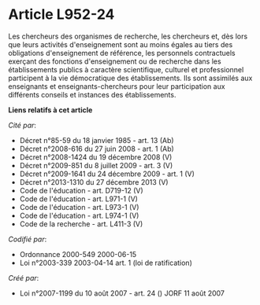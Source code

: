 # Article L952-24

Les chercheurs des organismes de recherche, les chercheurs et, dès lors que leurs activités d'enseignement sont au moins
égales au tiers des obligations d'enseignement de référence, les personnels contractuels exerçant des fonctions
d'enseignement ou de recherche dans les établissements publics à caractère scientifique, culturel et professionnel
participent à la vie démocratique des établissements. Ils sont assimilés aux enseignants et enseignants-chercheurs pour leur
participation aux différents conseils et instances des établissements.

**Liens relatifs à cet article**

_Cité par_:

  - Décret n°85-59 du 18 janvier 1985 - art. 13 (Ab)
  - Décret n°2008-616 du 27 juin 2008 - art. 1 (Ab)
  - Décret n°2008-1424 du 19 décembre 2008 (V)
  - Décret n°2009-851 du 8 juillet 2009 - art. 3 (V)
  - Décret n°2009-1641 du 24 décembre 2009 - art. 1 (V)
  - Décret n°2013-1310 du 27 décembre 2013 (V)
  - Code de l'éducation - art. D719-12 (V)
  - Code de l'éducation - art. L971-1 (V)
  - Code de l'éducation - art. L973-1 (V)
  - Code de l'éducation - art. L974-1 (V)
  - Code de la recherche - art. L411-3 (V)

_Codifié par_:

  - Ordonnance 2000-549 2000-06-15
  - Loi n°2003-339 2003-04-14 art. 1 (loi de ratification)

_Créé par_:

  - Loi n°2007-1199 du 10 août 2007 - art. 24 () JORF 11 août 2007
